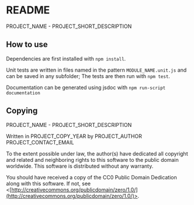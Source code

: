 
# README

PROJECT_NAME - PROJECT_SHORT_DESCRIPTION

## How to use

Dependencies are first installed with `npm install`.

Unit tests are written in files named in the pattern `MODULE_NAME.unit.js` and
can be saved in any subfolder; The tests are then run with `npm test`.

Documentation can be generated using jsdoc with `npm run-script documentation`

## Copying

PROJECT_NAME - PROJECT_SHORT_DESCRIPTION

Written in PROJECT_COPY_YEAR by PROJECT_AUTHOR PROJECT_CONTACT_EMAIL

To the extent possible under law, the author(s) have dedicated all copyright
and related and neighboring rights to this software to the public domain worldwide.
This software is distributed without any warranty.

You should have received a copy of the CC0 Public Domain Dedication along with this software.
If not, see <[http://creativecommons.org/publicdomain/zero/1.0/](http://creativecommons.org/publicdomain/zero/1.0/)>.
